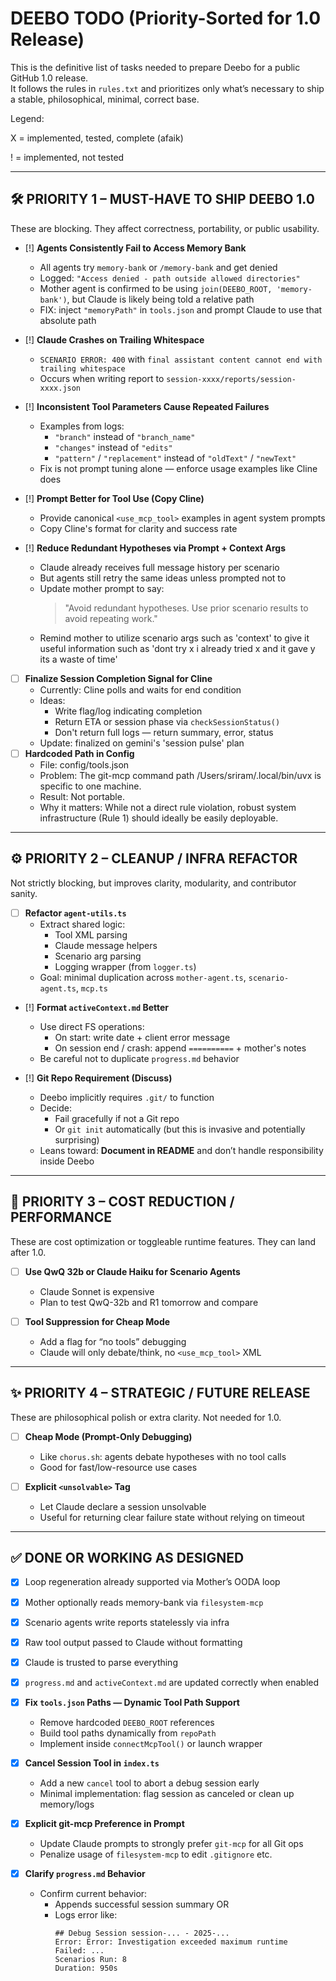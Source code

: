 # DEEBO TODO (Priority-Sorted for 1.0 Release)

This is the definitive list of tasks needed to prepare Deebo for a public GitHub 1.0 release.  
It follows the rules in `rules.txt` and prioritizes only what’s necessary to ship a stable, philosophical, minimal, correct base.

Legend:

X = implemented, tested, complete (afaik)

! = implemented, not tested

---

## 🛠️ PRIORITY 1 – MUST-HAVE TO SHIP DEEBO 1.0

These are blocking. They affect correctness, portability, or public usability.
- [!] **Agents Consistently Fail to Access Memory Bank** 
  - All agents try `memory-bank` or `/memory-bank` and get denied
  - Logged: `"Access denied - path outside allowed directories"`
  - Mother agent is confirmed to be using `join(DEEBO_ROOT, 'memory-bank')`, but Claude is likely being told a relative path
  - FIX: inject `"memoryPath"` in `tools.json` and prompt Claude to use that absolute path

- [!] **Claude Crashes on Trailing Whitespace**
  - `SCENARIO ERROR: 400` with `final assistant content cannot end with trailing whitespace`
  - Occurs when writing report to `session-xxxx/reports/session-xxxx.json`

- [!] **Inconsistent Tool Parameters Cause Repeated Failures** 
  - Examples from logs:
    - `"branch"` instead of `"branch_name"`
    - `"changes"` instead of `"edits"`
    - `"pattern"` / `"replacement"` instead of `"oldText"` / `"newText"`
  - Fix is not prompt tuning alone — enforce usage examples like Cline does

- [!] **Prompt Better for Tool Use (Copy Cline)**
  - Provide canonical `<use_mcp_tool>` examples in agent system prompts
  - Copy Cline's format for clarity and success rate
- [!] **Reduce Redundant Hypotheses via Prompt + Context Args**
  - Claude already receives full message history per scenario
  - But agents still retry the same ideas unless prompted not to
  - Update mother prompt to say:
    > "Avoid redundant hypotheses. Use prior scenario results to avoid repeating work."
  - Remind mother to utilize scenario args such as 'context' to give it useful information such as 'dont try x i already tried x and it gave y its a waste of time' 
- [ ] **Finalize Session Completion Signal for Cline**
  - Currently: Cline polls and waits for end condition
  - Ideas:
    - Write flag/log indicating completion
    - Return ETA or session phase via `checkSessionStatus()`
    - Don't return full logs — return summary, error, status
  - Update: finalized on gemini's 'session pulse' plan
- [ ] **Hardcoded Path in Config**
    - File: config/tools.json
    - Problem: The git-mcp command path /Users/sriram/.local/bin/uvx is specific to one machine.
    - Result: Not portable.
    - Why it matters: While not a direct rule violation, robust system infrastructure (Rule 1) should ideally be easily deployable.

---

## ⚙️ PRIORITY 2 – CLEANUP / INFRA REFACTOR

Not strictly blocking, but improves clarity, modularity, and contributor sanity.

- [ ] **Refactor `agent-utils.ts`**
  - Extract shared logic:
    - Tool XML parsing
    - Claude message helpers
    - Scenario arg parsing
    - Logging wrapper (from `logger.ts`)
  - Goal: minimal duplication across `mother-agent.ts`, `scenario-agent.ts`, `mcp.ts`

- [!] **Format `activeContext.md` Better**
  - Use direct FS operations:
    - On start: write date + client error message
    - On session end / crash: append `==========` + mother's notes
  - Be careful not to duplicate `progress.md` behavior

- [!] **Git Repo Requirement (Discuss)**
  - Deebo implicitly requires `.git/` to function
  - Decide:
    - Fail gracefully if not a Git repo
    - Or `git init` automatically (but this is invasive and potentially surprising)
  - Leans toward: **Document in README** and don’t handle responsibility inside Deebo



---

## 💸 PRIORITY 3 – COST REDUCTION / PERFORMANCE

These are cost optimization or toggleable runtime features. They can land after 1.0.

- [ ] **Use QwQ 32b or Claude Haiku for Scenario Agents**
  - Claude Sonnet is expensive
  - Plan to test QwQ-32b and R1 tomorrow and compare

- [ ] **Tool Suppression for Cheap Mode**
  - Add a flag for “no tools” debugging
  - Claude will only debate/think, no `<use_mcp_tool>` XML

---

## ✨ PRIORITY 4 – STRATEGIC / FUTURE RELEASE

These are philosophical polish or extra clarity. Not needed for 1.0.

- [ ] **Cheap Mode (Prompt-Only Debugging)**
  - Like `chorus.sh`: agents debate hypotheses with no tool calls
  - Good for fast/low-resource use cases

- [ ] **Explicit `<unsolvable>` Tag**
  - Let Claude declare a session unsolvable
  - Useful for returning clear failure state without relying on timeout

---

## ✅ DONE OR WORKING AS DESIGNED

- [x] Loop regeneration already supported via Mother’s OODA loop
- [x] Mother optionally reads memory-bank via `filesystem-mcp`
- [x] Scenario agents write reports statelessly via infra
- [x] Raw tool output passed to Claude without formatting
- [x] Claude is trusted to parse everything
- [x] `progress.md` and `activeContext.md` are updated correctly when enabled
- [X] **Fix `tools.json` Paths — Dynamic Tool Path Support**
  - Remove hardcoded `DEEBO_ROOT` references
  - Build tool paths dynamically from `repoPath`
  - Implement inside `connectMcpTool()` or launch wrapper

- [X] **Cancel Session Tool in `index.ts`**
  - Add a new `cancel` tool to abort a debug session early
  - Minimal implementation: flag session as canceled or clean up memory/logs

- [X] **Explicit git-mcp Preference in Prompt**
  - Update Claude prompts to strongly prefer `git-mcp` for all Git ops
  - Penalize usage of `filesystem-mcp` to edit `.gitignore` etc.

- [X] **Clarify `progress.md` Behavior**
  - Confirm current behavior:
    - Appends successful session summary OR
    - Logs error like:
      ```
      ## Debug Session session-... - 2025-...
      Error: Error: Investigation exceeded maximum runtime
      Failed: ...
      Scenarios Run: 8
      Duration: 950s
      ```